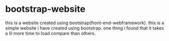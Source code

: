 # bootstrap-website
this is a website created using bootstrap(front-end-webframework).
this is a simple website i have created using bootstrap.
one thing  i found that it takes a lil more time to load  compare than others.
